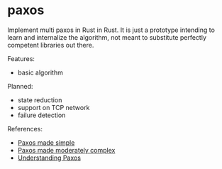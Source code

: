 # paxos

Implement multi paxos in Rust in Rust. It is just a prototype intending to learn and internalize the algorithm, not meant to substitute perfectly competent libraries out there.

Features:
* basic algorithm

Planned: 
* state reduction
* support on TCP network
* failure detection

References:
* [Paxos made simple](https://github.com/papers-we-love/papers-we-love/blob/main/distributed_systems/paxos-made-simple.pdf)
* [Paxos made moderately complex](https://www.cs.cornell.edu/home/rvr/Paxos/paxos.pdf) 
* [Understanding Paxos](https://understandingpaxos.wordpress.com/)